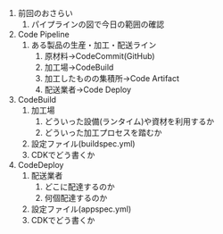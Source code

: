 1. 前回のおさらい
    1. パイプラインの図で今日の範囲の確認
2. Code Pipeline
    1. ある製品の生産・加工・配送ライン
        1. 原材料→CodeCommit(GitHub)
        2. 加工場→CodeBuild
        3. 加工したものの集積所→Code Artifact
        4. 配送業者→Code Deploy
3. CodeBuild
    1. 加工場
        1. どういった設備(ランタイム)や資材を利用するか
        2. どういった加工プロセスを踏むか
    2. 設定ファイル(buildspec.yml)
    3. CDKでどう書くか
4. CodeDeploy
    1. 配送業者
        1. どこに配達するのか
        2. 何個配達するのか
    2. 設定ファイル(appspec.yml)
    3. CDKでどう書くか